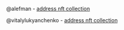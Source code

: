 @alefman - [address nft collection](https://testnet.getgems.io/collection/EQBsaviU89uTy1NCTyMe8GXIB3LrGy7CgInoAI7rGjVR1tLm)


@vitalylukyanchenko - [address nft collection](https://testnet.getgems.io/collection/EQCwiyA95pWDFqzF-UUtMQMayG4_RjwrNg3YPvW9y49SkHpT)
